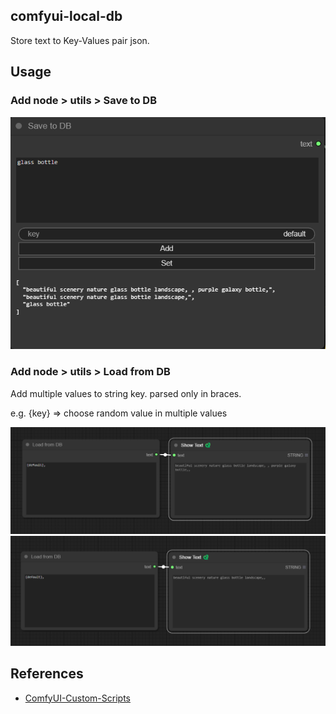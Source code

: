 ## comfyui-local-db

Store text to Key-Values pair json. 

## Usage

### Add node > utils > Save to DB

![image-1](./images/1.png)

### Add node > utils > Load from DB

Add multiple values to string key. parsed only in braces.

e.g. {key} => choose random value in multiple values

![image-2](./images/2.png)
![image-3](./images/3.png)

## References

- [ComfyUI-Custom-Scripts](https://github.com/pythongosssss/ComfyUI-Custom-Scripts)